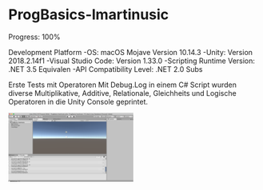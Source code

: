 
# ProgBasics-lmartinusic


Progress: 100%

Development Platform
-OS: macOS Mojave Version 10.14.3
-Unity: Version 2018.2.14f1
-Visual Studio Code: Version 1.33.0 
-Scripting Runtime Version: .NET 3.5 Equivalen
-API Compatibility Level: .NET 2.0 Subs

Erste Tests mit Operatoren
Mit Debug.Log in einem C# Script wurden diverse Multiplikative, Additive, Relationale, Gleichheits und Logische Operatoren in die Unity Console geprintet.

<div>
<img src="./Screenshots/screen.png" width="250">
</div>
